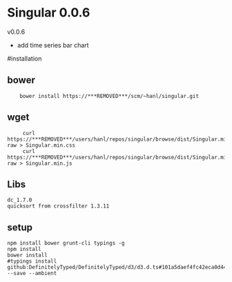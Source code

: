 # Singular 0.0.6

v0.0.6 

  * add time series bar chart

#installation

## bower

        bower install https://***REMOVED***/scm/~hanl/singular.git
        
## wget

         curl https://***REMOVED***/users/hanl/repos/singular/browse/dist/Singular.min.css?raw > Singular.min.css
         curl https://***REMOVED***/users/hanl/repos/singular/browse/dist/Singular.min.js?raw > Singular.min.js

## Libs

    dc_1.7.0
    quicksort from crossfilter 1.3.11

## setup
    
    npm install bower grunt-cli typings -g
    npm install
    bower install
    #typings install github:DefinitelyTyped/DefinitelyTyped/d3/d3.d.ts#101a5daef4fc42eca0d447ba5d080248f80daf90 --save --ambient
    
    